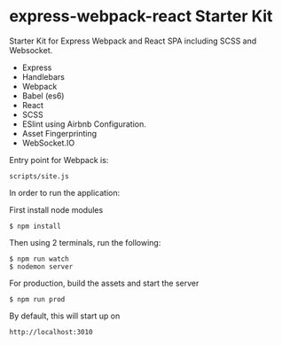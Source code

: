 # express-webpack-react Starter Kit

Starter Kit for Express Webpack and React SPA including SCSS and Websocket.

  - Express
  - Handlebars
  - Webpack
  - Babel (es6)
  - React
  - SCSS
  - ESlint using Airbnb Configuration.
  - Asset Fingerprinting
  - WebSocket.IO

Entry point for Webpack is:

```
scripts/site.js
```

In order to run the application:

First install node modules

```
$ npm install
```

Then using 2 terminals, run the following:

```
$ npm run watch
$ nodemon server
```

For production, build the assets and start the server

```
$ npm run prod
```

By default, this will start up on

```
http://localhost:3010
```